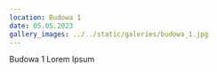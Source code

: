 ```yaml
---
location: Budowa 1
date: 05.05.2023
gallery_images: ../../static/galeries/budowa_1.jpg
---
```


Budowa 1
Lorem Ipsum